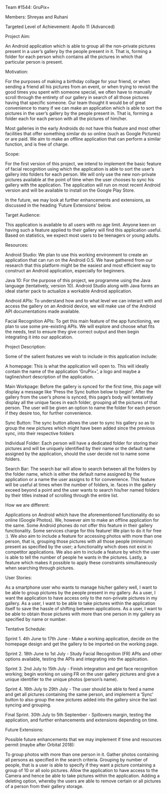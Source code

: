 Team #1544: GruPix+

Members: Shreyas and Ruhani

Targeted Level of Achievement: Apollo 11 (Advanced)

Project Aim: 

An Android application which is able to group all the non-private pictures present in a user’s gallery by the people present in it. That is, forming a folder for each person which contains all the pictures in which that particular person is present.

Motivation:

For the purposes of making a birthday collage for your friend, or when sending a friend all his pictures from an event, or when trying to revisit the good times you spent with someone special, we often have to manually scroll through the entirety of our gallery in search of all those pictures having that specific someone. Our team thought it would be of great convenience to many if we can make an application which is able to sort the pictures in the user’s gallery by the people present in. That is, forming a folder each for each person with all the pictures of him/her.

Most galleries in the early Androids do not have this feature and most other facilities that offer something similar do so online (such as Google Pictures) or are paid. We aim to make an offline application that can perform a similar function, and is free of charge.

Scope:

For the first version of this project, we intend to implement the basic feature of facial recognition using which the application is able to sort the user’s gallery into folders for each person. We will only use the new non-private pictures available at the point of time when the user chooses to sync his gallery with the application. The application will run on most recent Android version and will be available to install on the Google Play Store. 

In the future, we may look at further enhancements and extensions, as discussed in the heading ‘Future Extensions’ below.

Target Audience: 

This application is available to all users with no age limit. Anyone keen on having such a feature applied to their gallery will find this application useful. Based on statistics, we expect most users to be teenagers or young adults.

Resources: 

Android Studio: We plan to use this working environment to create an application that can run on the Android O.S. We have gathered from our research that this platform might be the easiest and most efficient way to construct an Android application, especially for beginners.

Java 10: For the purpose of this project, we programme using the Java language (tentatively, version 10). Android Studio along with Java forms an ideal starter pack to actualize a workable Android application.

Android APIs: To understand how and to what level we can interact with and access the gallery on an Android device, we will make use of the Android API documentations made available.

Facial Recognition APIs: To get this main feature of the app functioning, we plan to use some pre-existing APIs. We will explore and choose what fits the needs, test to ensure they give correct output and then begin integrating it into our application.

Project Description:   

Some of the salient features we wish to include in this application include:

A homepage: This is what the application will open to. This will ideally contain the name of the application ‘GruPix+’, a logo and maybe a tagline/short description of the application.

Main Workpage: Before the gallery is synced for the first time, this page will display a message like ‘Press the Sync button below to begin!’. After the gallery from the user’s phone is synced, this page’s body will tentatively display all the unique faces in each folder, grouping all the pictures of that person. The user will be given an option to name the folder for each person if they desire too, for further convenience. 

Sync Button: The sync button allows the user to sync his gallery so as to group the new pictures which might have been added since the previous sync, into their respective folders

Individual Folder: Each person will have a dedicated folder for storing their pictures and will be uniquely identified by their name or the default name assigned by the application, should the user decide not to name some folders. 

Search Bar: The search bar will allow to search between all the folders by the folder name, which is either the default name assigned by the application or a name the user assigns to it for convenience. This feature will be useful at times when the number of folders, ie. faces in the gallery exceed beyond a point and the user wants to search his/her named folders by their titles instead of scrolling through the entire list.

How we are different:

Applications on Android which have the aforementioned functionality do so online (Google Photos). We, however aim to make an offline application for the same.
Some Android phones do not offer this feature in their gallery functionality.
Some services charge for this feature! We plan to do it for free :).
We also aim to include a feature for accessing photos with more than one person, that is, grouping those pictures with all those people (minimum) present as specified by the user; a functionality which does not exist in competitor applications.
We also aim to include a feature by which the user is able to tell the number of people he wants in the pictures. 
Lastly, a feature which makes it possible to apply these constraints simultaneously when searching through pictures.

User Stories:

As a smartphone user who wants to manage his/her gallery well, I want to be able to group pictures by the people present in my gallery.
As a user, I want the application to have access only to the non-private pictures in my gallery.
As a user, I want to be able to take pictures within the application itself to save the hassle of shifting between applications.
As a user, I want to be able to obtain those pictures with more than one person in my gallery as specified by name or number.

Tentative Schedule:

Sprint 1. 4th June to 17th June - Make a working application, decide on the homepage design and get the gallery to be imported on the working page.

Sprint 2. 18th June to 1st July - Study Facial Recognition (FR) APIs and other options available, testing the APIs and integrating into the application.

Sprint 3. 2nd July to 15th July - Finish integration and get face recognition working; begin working on using FR on the user gallery pictures and give a unique identifier to the unique photos (person’s name).

Sprint 4. 16th July to 29th July - The user should be able to feed a name and get all pictures containing the same person, and implement a ‘Sync’ button to also group the new pictures added into the gallery since the last syncing and grouping.

Final Sprint. 30th July to 5th September - Spillovers margin, testing the application, and further enhancements and extensions depending on time.

Future Extensions:

Possible future enhancements that we may implement if time and resources permit (maybe after Orbital 2018):

To group photos with more than one person in it. Gather photos containing all persons as specified in the search criteria.
Grouping by number of people, that is a user is able to specify if they want a picture containing a group of 10 or all solo pictures.
Allow the application to have access to the Camera and hence be able to take pictures within the application.
Adding a deleting option, whereby the users are able to remove certain or all pictures of a person from their gallery storage.

